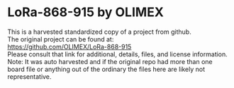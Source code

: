
# LoRa-868-915 by OLIMEX  
This is a harvested standardized copy of a project from github.  
The original project can be found at:  
https://github.com/OLIMEX/LoRa-868-915  
Please consult that link for additional, details, files, and license information.  
Note: It was auto harvested and if the original repo had more than one board file or anything out of the ordinary the files here are likely not representative.  
    